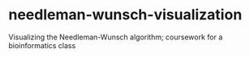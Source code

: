 # needleman-wunsch-visualization
Visualizing the Needleman-Wunsch algorithm; coursework for a bioinformatics class
